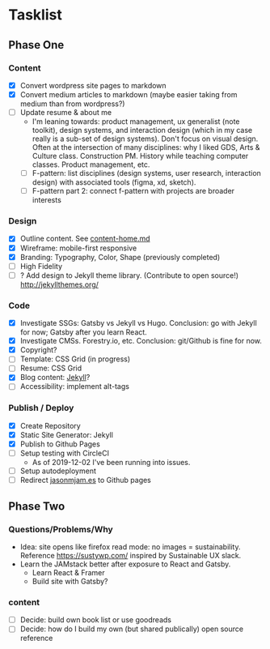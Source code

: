 # Tasklist

## Phase One

### Content

- [x] Convert wordpress site pages to markdown
- [x] Convert medium articles to markdown (maybe easier taking from medium than from wordpress?)
- [ ] Update resume & about me
  - I'm leaning towards: product management, ux generalist (note toolkit), design systems, and interaction design (which in my case really is a sub-set of design systems).  Don't focus on visual design.  Often at the intersection of many disciplines: why I liked GDS, Arts & Culture class.  Construction PM.  History while teaching computer classes.  Product management, etc.  
  - [ ] F-pattern: list disciplines (design systems, user research, interaction design) with associated tools (figma, xd, sketch).  
  - [ ] F-pattern part 2: connect f-pattern with projects are broader interests

### Design

- [x] Outline content.  See [content-home.md](content-home.md)
- [x] Wireframe: mobile-first responsive
- [x] Branding: Typography, Color, Shape (previously completed)
- [ ] High Fidelity
- [ ] ? Add design to Jekyll theme library. (Contribute to open source!) http://jekyllthemes.org/

### Code

- [x] Investigate SSGs: Gatsby vs Jekyll vs Hugo.  Conclusion: go with Jekyll for now; Gatsby after you learn React.  
- [x] Investigate CMSs.  Forestry.io, etc.  Conclusion: git/Github is fine for now.  
- [x] Copyright?
- [ ] Template: CSS Grid (in progress)
- [ ] Resume: CSS Grid
- [x] Blog content: [Jekyll](https://jekyllrb.com/)?
- [ ] Accessibility: implement alt-tags

### Publish / Deploy

- [x] Create Repository
- [x] Static Site Generator: Jekyll
- [x] Publish to Github Pages
- [ ] Setup testing with CircleCI
  - As of 2019-12-02 I've been running into issues.
- [ ] Setup autodeployment
- [ ] Redirect [jasonmjam.es](https://jasonmjam.es/) to Github pages

## Phase Two

### Questions/Problems/Why

- Idea: site opens like firefox read mode: no images = sustainability. Reference https://sustywp.com/ inspired by Sustainable UX slack.
- Learn the JAMstack better after exposure to React and Gatsby.
  - Learn React & Framer
  - Build site with Gatsby?

### content

- [ ] Decide: build own book list or use goodreads
- [ ] Decide: how do I build my own (but shared publically) open source reference
